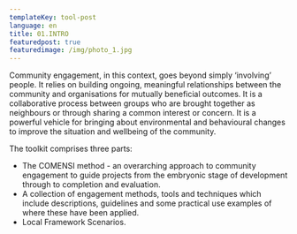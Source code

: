 ```yaml
---
templateKey: tool-post
language: en
title: 01.INTRO
featuredpost: true
featuredimage: /img/photo_1.jpg
---
```

Community engagement, in this context, goes beyond simply ‘involving’ people. It relies on building ongoing, meaningful relationships between the community and organisations for mutually beneficial outcomes. It is a collaborative process between groups who are brought together as neighbours or through sharing a common interest or concern. It is a powerful vehicle for bringing about environmental and behavioural changes to improve the situation and wellbeing of the community. 

The toolkit comprises three parts:

- The COMENSI method - an overarching approach to community engagement to guide projects from the embryonic stage of development through to completion and evaluation.
- A collection of engagement methods, tools and techniques which include descriptions, guidelines and some practical use examples of where these have been applied.
- Local Framework Scenarios.
